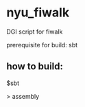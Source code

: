 nyu_fiwalk
==========

DGI script for fiwalk

prerequisite for build: sbt

how to build:
-------------

$sbt

\> assembly
